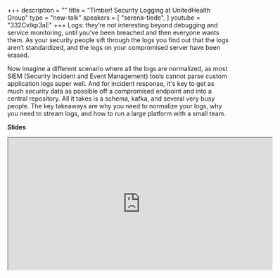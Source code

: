 +++
description = ""
title = "Timber! Security Logging at UnitedHealth Group"
type = "new-talk"
speakers = [
        "serena-tiede",
]
youtube = "332Cvlkp3aE"
+++
Logs: they’re not interesting beyond debugging and service monitoring, until you’ve been breached and then everyone wants them. As your security people sift through the logs you find out that the logs aren’t standardized, and the logs on your compromised server have been erased.

Now imagine a different scenario where all the logs are normalized, as most SIEM (Security Incident and Event Management) tools cannot parse custom application logs super well. And for incident response, it's key to get as much security data as possible off a compromised endpoint and into a central repository. All it takes is a schema, kafka, and several very busy people. The key takeaways are why you need to normalize your logs, why you need to stream logs, and how to run a large platform with a small team.

<b>Slides</b>
<br>
<iframe src="https://ladyserena.github.io/DevOpsDaysMSP/#/" title="Serena Tiede" width="600" height="300">
  <p>Your browser does not support iframes; please see https://ladyserena.github.io/DevOpsDaysMSP/#/ for the slides.</p>
</iframe>